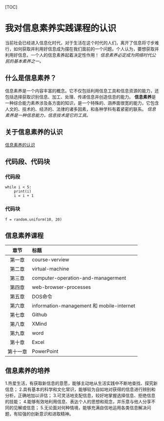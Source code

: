 [TOC]
# 我对信息素养实践课程的认识  
当前社会已经进入信息化时代，对于生活在这个时代的人们，离开了信息将寸步难行，如何获取并利用好信息成为摆在我们面前的一个问题。个人认为，要想获取并利用好信息，一个人的信息素养起着决定性作用！
 *信息素养必定成为网络时代公民的基本素养之一。*  
## 什么是信息素养？  
  信息素养是一个内容丰富的概念。它不仅包括利用信息工具和信息资源的能力，还包括选择获取识别信息、加工、处理、传递信息并创造信息的能力。
  **信息素养**是一种综合能力素养涉及各方面的知识，是一个特殊的、涵养面很宽的能力，它包含人文的、技术的、经济的、法律的诸多因素，和各种学科有着紧密的联系。
  *信息素养是一种信息能力，信息技术是它的工具。*  
## 关于信息素养的认识  
[信息素养的认识](https://wenku.baidu.com/view/56d6a593dd88d0d233d46a40.html)
## 代码段、代码块  
### 代码段  
```i = 1 
while i < 5: 
    print(i) 
    i = i + 1 
```
### 代码块  
`f = random.uniform(10, 20) 
`
## 信息素养课程  
|章节|标题|
|:-:|:-|
|第一章|course-verview|
|第二章|virtual-machine|
|第三章|computer-operation-and-managerment|
|第四章|web-browser-processes|
|第五章|DOS命令|
|第六章|information-management 和 mobile-internet|
|第七章|Github|
|第八章|XMind|
|第九章|word|
|第十章|Excel|
|第十一章|PowerPoint|  
## 信息素养的培养  
1.热爱生活，有获取新信息的意愿，能够主动地从生活实践中不断地查找、探究新信息；
2.具有基本的科学和文化常识，能够较为自如地对获得的信息进行辨别和分析，正确地加以评估；
3.可灵活地支配信息，较好地掌握选择信息、拒绝信息的技能；
4.能够有效地利用信息、表达个人的思想和观念，并乐意与他人分享不同的见解或信息；
5.无论面对何种情境，能够充满自信地运用各类信息解决问题，有较强的创新意识和进取精神。  
